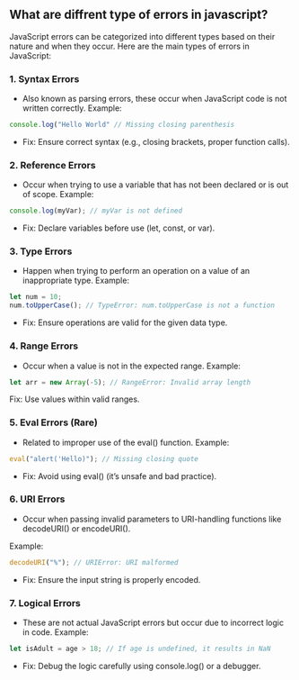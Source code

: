 ## What are diffrent type of errors in javascript?
JavaScript errors can be categorized into different types based on their nature and when they occur. Here are the main types of errors in JavaScript:

### 1. Syntax Errors
- Also known as parsing errors, these occur when JavaScript code is not written correctly.
Example:
```jsx
console.log("Hello World" // Missing closing parenthesis
```
- Fix: Ensure correct syntax (e.g., closing brackets, proper function calls).

### 2. Reference Errors
- Occur when trying to use a variable that has not been declared or is out of scope.
Example:
```jsx
console.log(myVar); // myVar is not defined
```
- Fix: Declare variables before use (let, const, or var).

### 3. Type Errors
- Happen when trying to perform an operation on a value of an inappropriate type.
Example:
```jsx
let num = 10;
num.toUpperCase(); // TypeError: num.toUpperCase is not a function
```
- Fix: Ensure operations are valid for the given data type.

### 4. Range Errors
- Occur when a value is not in the expected range.
Example:
```js
let arr = new Array(-5); // RangeError: Invalid array length
```
Fix: Use values within valid ranges.

### 5. Eval Errors (Rare)
- Related to improper use of the eval() function.
Example:
```jsx
eval("alert('Hello)"); // Missing closing quote
```
- Fix: Avoid using eval() (it’s unsafe and bad practice).

### 6. URI Errors
- Occur when passing invalid parameters to URI-handling functions like decodeURI() or encodeURI().

Example:
```js
decodeURI("%"); // URIError: URI malformed

```
- Fix: Ensure the input string is properly encoded.

### 7. Logical Errors
- These are not actual JavaScript errors but occur due to incorrect logic in code.
Example:
```js
let isAdult = age > 18; // If age is undefined, it results in NaN
```
- Fix: Debug the logic carefully using console.log() or a debugger.
  
  
  
